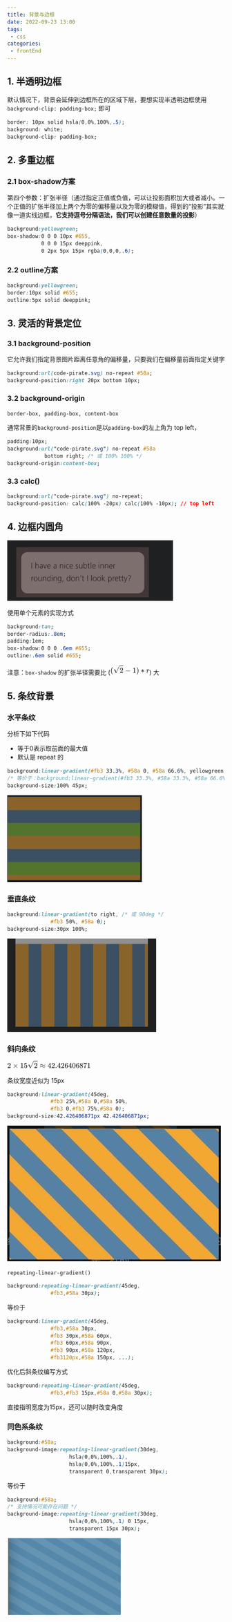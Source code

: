 ```yaml
---
title: 背景与边框
date: 2022-09-23 13:00
tags:
 - css
categories: 
 - frontEnd
---
```


## 1. 半透明边框

默认情况下，背景会延伸到边框所在的区域下层，要想实现半透明边框使用 `background-clip: padding-box;` 即可

```css
border: 10px solid hsla(0,0%,100%,.5);
background: white;
background-clip: padding-box;
```

## 2. 多重边框

### 2.1 box-shadow方案

第四个参数：扩张半径（通过指定正值或负值，可以让投影面积加大或者减小。一个正值的扩张半径加上两个为零的偏移量以及为零的模糊值，得到的“投影”其实就像一道实线边框，**它支持逗号分隔语法，我们可以创建任意数量的投影**）

```css
background:yellowgreen;
box-shadow:0 0 0 10px #655,
           0 0 0 15px deeppink,
           0 2px 5px 15px rgba(0,0,0,.6);
```

### 2.2 outline方案

```css
background:yellowgreen;
border:10px solid #655;
outline:5px solid deeppink;
```

## 3. 灵活的背景定位

### 3.1 background-position

它允许我们指定背景图片距离任意角的偏移量，只要我们在偏移量前面指定关键字

```css
background:url(code-pirate.svg) no-repeat #58a;
background-position:right 20px bottom 10px;
```

### 3.2 background-origin

`border-box, padding-box, content-box`

通常背景的`background-position`是以`padding-box`的左上角为 top left，

```css
padding:10px;
background:url("code-pirate.svg") no-repeat #58a
            bottom right; /* 或 100% 100% */
background-origin:content-box;
```

### 3.3 calc()

```css
background:url("code-pirate.svg") no-repeat;
background-position: calc(100% -20px) calc(100% -10px); // top left
```

## 4. 边框内圆角

![效果](./b83226ab3a7423d7ceaa5e968371107.jpg)

使用单个元素的实现方式

```css
background:tan;
border-radius:.8em;
padding:1em;
box-shadow:0 0 0 .6em #655;
outline:.6em solid #655;
```

注意：`box-shadow` 的扩张半径需要比 (<svg xmlns="http://www.w3.org/2000/svg" width="11.875ex" height="2.847ex" viewBox="0 -1008.3 5248.9 1258.3" xmlns:xlink="http://www.w3.org/1999/xlink" aria-hidden="true" style=""><defs><path id="MJX-34-TEX-N-28" d="M94 250Q94 319 104 381T127 488T164 576T202 643T244 695T277 729T302 750H315H319Q333 750 333 741Q333 738 316 720T275 667T226 581T184 443T167 250T184 58T225 -81T274 -167T316 -220T333 -241Q333 -250 318 -250H315H302L274 -226Q180 -141 137 -14T94 250Z"></path><path id="MJX-34-TEX-N-221A" d="M95 178Q89 178 81 186T72 200T103 230T169 280T207 309Q209 311 212 311H213Q219 311 227 294T281 177Q300 134 312 108L397 -77Q398 -77 501 136T707 565T814 786Q820 800 834 800Q841 800 846 794T853 782V776L620 293L385 -193Q381 -200 366 -200Q357 -200 354 -197Q352 -195 256 15L160 225L144 214Q129 202 113 190T95 178Z"></path><path id="MJX-34-TEX-N-32" d="M109 429Q82 429 66 447T50 491Q50 562 103 614T235 666Q326 666 387 610T449 465Q449 422 429 383T381 315T301 241Q265 210 201 149L142 93L218 92Q375 92 385 97Q392 99 409 186V189H449V186Q448 183 436 95T421 3V0H50V19V31Q50 38 56 46T86 81Q115 113 136 137Q145 147 170 174T204 211T233 244T261 278T284 308T305 340T320 369T333 401T340 431T343 464Q343 527 309 573T212 619Q179 619 154 602T119 569T109 550Q109 549 114 549Q132 549 151 535T170 489Q170 464 154 447T109 429Z"></path><path id="MJX-34-TEX-N-2212" d="M84 237T84 250T98 270H679Q694 262 694 250T679 230H98Q84 237 84 250Z"></path><path id="MJX-34-TEX-N-31" d="M213 578L200 573Q186 568 160 563T102 556H83V602H102Q149 604 189 617T245 641T273 663Q275 666 285 666Q294 666 302 660V361L303 61Q310 54 315 52T339 48T401 46H427V0H416Q395 3 257 3Q121 3 100 0H88V46H114Q136 46 152 46T177 47T193 50T201 52T207 57T213 61V578Z"></path><path id="MJX-34-TEX-N-29" d="M60 749L64 750Q69 750 74 750H86L114 726Q208 641 251 514T294 250Q294 182 284 119T261 12T224 -76T186 -143T145 -194T113 -227T90 -246Q87 -249 86 -250H74Q66 -250 63 -250T58 -247T55 -238Q56 -237 66 -225Q221 -64 221 250T66 725Q56 737 55 738Q55 746 60 749Z"></path><path id="MJX-34-TEX-N-2217" d="M229 286Q216 420 216 436Q216 454 240 464Q241 464 245 464T251 465Q263 464 273 456T283 436Q283 419 277 356T270 286L328 328Q384 369 389 372T399 375Q412 375 423 365T435 338Q435 325 425 315Q420 312 357 282T289 250L355 219L425 184Q434 175 434 161Q434 146 425 136T401 125Q393 125 383 131T328 171L270 213Q283 79 283 63Q283 53 276 44T250 35Q231 35 224 44T216 63Q216 80 222 143T229 213L171 171Q115 130 110 127Q106 124 100 124Q87 124 76 134T64 161Q64 166 64 169T67 175T72 181T81 188T94 195T113 204T138 215T170 230T210 250L74 315Q65 324 65 338Q65 353 74 363T98 374Q106 374 116 368T171 328L229 286Z"></path><path id="MJX-34-TEX-I-1D45F" d="M21 287Q22 290 23 295T28 317T38 348T53 381T73 411T99 433T132 442Q161 442 183 430T214 408T225 388Q227 382 228 382T236 389Q284 441 347 441H350Q398 441 422 400Q430 381 430 363Q430 333 417 315T391 292T366 288Q346 288 334 299T322 328Q322 376 378 392Q356 405 342 405Q286 405 239 331Q229 315 224 298T190 165Q156 25 151 16Q138 -11 108 -11Q95 -11 87 -5T76 7T74 17Q74 30 114 189T154 366Q154 405 128 405Q107 405 92 377T68 316T57 280Q55 278 41 278H27Q21 284 21 287Z"></path></defs><g stroke="currentColor" fill="currentColor" stroke-width="0" transform="matrix(1 0 0 -1 0 0)"><g data-mml-node="math"><g data-mml-node="mo"><use xlink:href="#MJX-34-TEX-N-28"></use></g><g data-mml-node="msqrt" transform="translate(389, 0)"><g transform="translate(853, 0)"><g data-mml-node="mn"><use xlink:href="#MJX-34-TEX-N-32"></use></g></g><g data-mml-node="mo" transform="translate(0, 148.3)"><use xlink:href="#MJX-34-TEX-N-221A"></use></g><rect width="500" height="60" x="853" y="888.3"></rect></g><g data-mml-node="mo" transform="translate(1964.2, 0)"><use xlink:href="#MJX-34-TEX-N-2212"></use></g><g data-mml-node="mn" transform="translate(2964.4, 0)"><use xlink:href="#MJX-34-TEX-N-31"></use></g><g data-mml-node="mo" transform="translate(3464.4, 0)"><use xlink:href="#MJX-34-TEX-N-29"></use></g><g data-mml-node="mo" transform="translate(4075.7, 0)"><use xlink:href="#MJX-34-TEX-N-2217"></use></g><g data-mml-node="mi" transform="translate(4797.9, 0)"><use xlink:href="#MJX-34-TEX-I-1D45F"></use></g></g></g></svg>) 大

## 5. 条纹背景

### 水平条纹

分析下如下代码

* 等于0表示取前面的最大值
* 默认是 repeat 的

```css
background:linear-gradient(#fb3 33.3%, #58a 0, #58a 66.6%, yellowgreen 0);
/* 等价于：background:linear-gradient(#fb3 33.3%, #58a 33.3%, #58a 66.6%, yellowgreen 66.6%); */
background-size:100% 45px;
```

![3色彩条纹图](./1663994386925.jpg)

### 垂直条纹

```css
background:linear-gradient(to right, /* 或 90deg */
              #fb3 50%, #58a 0);
background-size:30px 100%;
```

![垂直条纹](./1663994703941.jpg)

### 斜向条纹

<svg xmlns="http://www.w3.org/2000/svg" width="25.31ex" height="2.398ex" viewBox="0 -1008.3 11187 1060" xmlns:xlink="http://www.w3.org/1999/xlink" aria-hidden="true" style=""><defs><path id="MJX-28-TEX-N-32" d="M109 429Q82 429 66 447T50 491Q50 562 103 614T235 666Q326 666 387 610T449 465Q449 422 429 383T381 315T301 241Q265 210 201 149L142 93L218 92Q375 92 385 97Q392 99 409 186V189H449V186Q448 183 436 95T421 3V0H50V19V31Q50 38 56 46T86 81Q115 113 136 137Q145 147 170 174T204 211T233 244T261 278T284 308T305 340T320 369T333 401T340 431T343 464Q343 527 309 573T212 619Q179 619 154 602T119 569T109 550Q109 549 114 549Q132 549 151 535T170 489Q170 464 154 447T109 429Z"></path><path id="MJX-28-TEX-N-D7" d="M630 29Q630 9 609 9Q604 9 587 25T493 118L389 222L284 117Q178 13 175 11Q171 9 168 9Q160 9 154 15T147 29Q147 36 161 51T255 146L359 250L255 354Q174 435 161 449T147 471Q147 480 153 485T168 490Q173 490 175 489Q178 487 284 383L389 278L493 382Q570 459 587 475T609 491Q630 491 630 471Q630 464 620 453T522 355L418 250L522 145Q606 61 618 48T630 29Z"></path><path id="MJX-28-TEX-N-31" d="M213 578L200 573Q186 568 160 563T102 556H83V602H102Q149 604 189 617T245 641T273 663Q275 666 285 666Q294 666 302 660V361L303 61Q310 54 315 52T339 48T401 46H427V0H416Q395 3 257 3Q121 3 100 0H88V46H114Q136 46 152 46T177 47T193 50T201 52T207 57T213 61V578Z"></path><path id="MJX-28-TEX-N-35" d="M164 157Q164 133 148 117T109 101H102Q148 22 224 22Q294 22 326 82Q345 115 345 210Q345 313 318 349Q292 382 260 382H254Q176 382 136 314Q132 307 129 306T114 304Q97 304 95 310Q93 314 93 485V614Q93 664 98 664Q100 666 102 666Q103 666 123 658T178 642T253 634Q324 634 389 662Q397 666 402 666Q410 666 410 648V635Q328 538 205 538Q174 538 149 544L139 546V374Q158 388 169 396T205 412T256 420Q337 420 393 355T449 201Q449 109 385 44T229 -22Q148 -22 99 32T50 154Q50 178 61 192T84 210T107 214Q132 214 148 197T164 157Z"></path><path id="MJX-28-TEX-N-221A" d="M95 178Q89 178 81 186T72 200T103 230T169 280T207 309Q209 311 212 311H213Q219 311 227 294T281 177Q300 134 312 108L397 -77Q398 -77 501 136T707 565T814 786Q820 800 834 800Q841 800 846 794T853 782V776L620 293L385 -193Q381 -200 366 -200Q357 -200 354 -197Q352 -195 256 15L160 225L144 214Q129 202 113 190T95 178Z"></path><path id="MJX-28-TEX-N-2248" d="M55 319Q55 360 72 393T114 444T163 472T205 482Q207 482 213 482T223 483Q262 483 296 468T393 413L443 381Q502 346 553 346Q609 346 649 375T694 454Q694 465 698 474T708 483Q722 483 722 452Q722 386 675 338T555 289Q514 289 468 310T388 357T308 404T224 426Q164 426 125 393T83 318Q81 289 69 289Q55 289 55 319ZM55 85Q55 126 72 159T114 210T163 238T205 248Q207 248 213 248T223 249Q262 249 296 234T393 179L443 147Q502 112 553 112Q609 112 649 141T694 220Q694 249 708 249T722 217Q722 153 675 104T555 55Q514 55 468 76T388 123T308 170T224 192Q164 192 125 159T83 84Q80 55 69 55Q55 55 55 85Z"></path><path id="MJX-28-TEX-N-34" d="M462 0Q444 3 333 3Q217 3 199 0H190V46H221Q241 46 248 46T265 48T279 53T286 61Q287 63 287 115V165H28V211L179 442Q332 674 334 675Q336 677 355 677H373L379 671V211H471V165H379V114Q379 73 379 66T385 54Q393 47 442 46H471V0H462ZM293 211V545L74 212L183 211H293Z"></path><path id="MJX-28-TEX-N-2E" d="M78 60Q78 84 95 102T138 120Q162 120 180 104T199 61Q199 36 182 18T139 0T96 17T78 60Z"></path><path id="MJX-28-TEX-N-36" d="M42 313Q42 476 123 571T303 666Q372 666 402 630T432 550Q432 525 418 510T379 495Q356 495 341 509T326 548Q326 592 373 601Q351 623 311 626Q240 626 194 566Q147 500 147 364L148 360Q153 366 156 373Q197 433 263 433H267Q313 433 348 414Q372 400 396 374T435 317Q456 268 456 210V192Q456 169 451 149Q440 90 387 34T253 -22Q225 -22 199 -14T143 16T92 75T56 172T42 313ZM257 397Q227 397 205 380T171 335T154 278T148 216Q148 133 160 97T198 39Q222 21 251 21Q302 21 329 59Q342 77 347 104T352 209Q352 289 347 316T329 361Q302 397 257 397Z"></path><path id="MJX-28-TEX-N-30" d="M96 585Q152 666 249 666Q297 666 345 640T423 548Q460 465 460 320Q460 165 417 83Q397 41 362 16T301 -15T250 -22Q224 -22 198 -16T137 16T82 83Q39 165 39 320Q39 494 96 585ZM321 597Q291 629 250 629Q208 629 178 597Q153 571 145 525T137 333Q137 175 145 125T181 46Q209 16 250 16Q290 16 318 46Q347 76 354 130T362 333Q362 478 354 524T321 597Z"></path><path id="MJX-28-TEX-N-38" d="M70 417T70 494T124 618T248 666Q319 666 374 624T429 515Q429 485 418 459T392 417T361 389T335 371T324 363L338 354Q352 344 366 334T382 323Q457 264 457 174Q457 95 399 37T249 -22Q159 -22 101 29T43 155Q43 263 172 335L154 348Q133 361 127 368Q70 417 70 494ZM286 386L292 390Q298 394 301 396T311 403T323 413T334 425T345 438T355 454T364 471T369 491T371 513Q371 556 342 586T275 624Q268 625 242 625Q201 625 165 599T128 534Q128 511 141 492T167 463T217 431Q224 426 228 424L286 386ZM250 21Q308 21 350 55T392 137Q392 154 387 169T375 194T353 216T330 234T301 253T274 270Q260 279 244 289T218 306L210 311Q204 311 181 294T133 239T107 157Q107 98 150 60T250 21Z"></path><path id="MJX-28-TEX-N-37" d="M55 458Q56 460 72 567L88 674Q88 676 108 676H128V672Q128 662 143 655T195 646T364 644H485V605L417 512Q408 500 387 472T360 435T339 403T319 367T305 330T292 284T284 230T278 162T275 80Q275 66 275 52T274 28V19Q270 2 255 -10T221 -22Q210 -22 200 -19T179 0T168 40Q168 198 265 368Q285 400 349 489L395 552H302Q128 552 119 546Q113 543 108 522T98 479L95 458V455H55V458Z"></path></defs><g stroke="currentColor" fill="currentColor" stroke-width="0" transform="matrix(1 0 0 -1 0 0)"><g data-mml-node="math"><g data-mml-node="mn"><use xlink:href="#MJX-28-TEX-N-32"></use></g><g data-mml-node="mo" transform="translate(722.2, 0)"><use xlink:href="#MJX-28-TEX-N-D7"></use></g><g data-mml-node="mn" transform="translate(1722.4, 0)"><use xlink:href="#MJX-28-TEX-N-31"></use><use xlink:href="#MJX-28-TEX-N-35" transform="translate(500, 0)"></use></g><g data-mml-node="msqrt" transform="translate(2722.4, 0)"><g transform="translate(853, 0)"><g data-mml-node="mn"><use xlink:href="#MJX-28-TEX-N-32"></use></g></g><g data-mml-node="mo" transform="translate(0, 148.3)"><use xlink:href="#MJX-28-TEX-N-221A"></use></g><rect width="500" height="60" x="853" y="888.3"></rect></g><g data-mml-node="mo" transform="translate(4353.2, 0)"><use xlink:href="#MJX-28-TEX-N-2248"></use></g><g data-mml-node="mn" transform="translate(5409, 0)"><use xlink:href="#MJX-28-TEX-N-34"></use><use xlink:href="#MJX-28-TEX-N-32" transform="translate(500, 0)"></use><use xlink:href="#MJX-28-TEX-N-2E" transform="translate(1000, 0)"></use><use xlink:href="#MJX-28-TEX-N-34" transform="translate(1278, 0)"></use><use xlink:href="#MJX-28-TEX-N-32" transform="translate(1778, 0)"></use><use xlink:href="#MJX-28-TEX-N-36" transform="translate(2278, 0)"></use><use xlink:href="#MJX-28-TEX-N-34" transform="translate(2778, 0)"></use><use xlink:href="#MJX-28-TEX-N-30" transform="translate(3278, 0)"></use><use xlink:href="#MJX-28-TEX-N-36" transform="translate(3778, 0)"></use><use xlink:href="#MJX-28-TEX-N-38" transform="translate(4278, 0)"></use><use xlink:href="#MJX-28-TEX-N-37" transform="translate(4778, 0)"></use><use xlink:href="#MJX-28-TEX-N-31" transform="translate(5278, 0)"></use></g></g></g></svg>

条纹宽度近似为 15px

```css
background:linear-gradient(45deg,
              #fb3 25%,#58a 0,#58a 50%,
              #fb3 0,#fb3 75%,#58a 0);
background-size:42.426406871px 42.426406871px;
```

![斜向条纹图](./1663995305876.jpg)

`repeating-linear-gradient()`

```css
background:repeating-linear-gradient(45deg,
              #fb3,#58a 30px);
```

等价于

```css
background:linear-gradient(45deg,
              #fb3,#58a 30px,
              #fb3 30px,#58a 60px,
              #fb3 60px,#58a 90px,
              #fb3 90px,#58a 120px,
              #fb3120px,#58a 150px, ...);
```

优化后斜条纹编写方式

```css
background:repeating-linear-gradient(45deg,
              #fb3,#fb3 15px,#58a 0,#58a 30px);
```

直接指明宽度为15px，还可以随时改变角度

### 同色系条纹

```css
background:#58a;
background-image:repeating-linear-gradient(30deg,
                    hsla(0,0%,100%,.1),
                    hsla(0,0%,100%,.1)15px,
                    transparent 0,transparent 30px);
```

等价于

```css
background:#58a;
/* 支持情况可能存在问题 */
background-image:repeating-linear-gradient(30deg,
                    hsla(0,0%,100%,.1) 0 15px,
                    transparent 15px 30px);
```

![同色系条纹图](./1663996269974.jpg)
